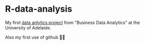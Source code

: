 # R-data-analysis


My first [data anlytics project](happiness_vs_co2.md) from "Business Data Analytics" at the University of Adelaide.

Also my first use of github 🙂🙂


